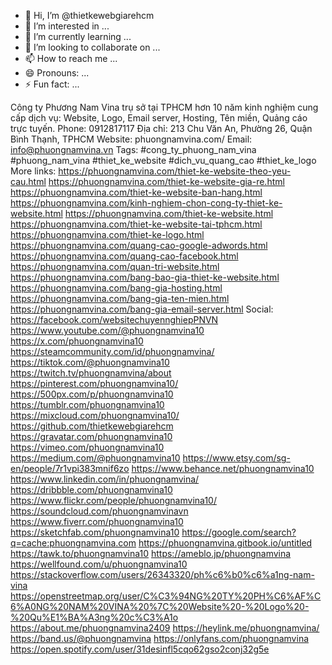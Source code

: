 - 👋 Hi, I’m @thietkewebgiarehcm
- 👀 I’m interested in ...
- 🌱 I’m currently learning ...
- 💞️ I’m looking to collaborate on ...
- 📫 How to reach me ...
- 😄 Pronouns: ...
- ⚡ Fun fact: ...

<!---
thietkewebgiarehcm/thietkewebgiarehcm is a ✨ special ✨ repository because its `README.md` (this file) appears on your GitHub profile.
You can click the Preview link to take a look at your changes.
--->
Công ty Phương Nam Vina trụ sở tại TPHCM hơn 10 năm kinh nghiệm cung cấp dịch vụ: Website, Logo, Email server, Hosting, Tên miền, Quảng cáo trực tuyến.
Phone: 0912817117
Địa chỉ: 213 Chu Văn An, Phường 26, Quận Bình Thạnh, TPHCM
Website: phuongnamvina.com/
Email: info@phuongnamvina.vn
Tags: #cong_ty_phuong_nam_vina #phuong_nam_vina #thiet_ke_website #dich_vu_quang_cao #thiet_ke_logo
More links:
https://phuongnamvina.com/thiet-ke-website-theo-yeu-cau.html
https://phuongnamvina.com/thiet-ke-website-gia-re.html
https://phuongnamvina.com/thiet-ke-website-ban-hang.html
https://phuongnamvina.com/kinh-nghiem-chon-cong-ty-thiet-ke-website.html
https://phuongnamvina.com/thiet-ke-website.html
https://phuongnamvina.com/thiet-ke-website-tai-tphcm.html
https://phuongnamvina.com/thiet-ke-logo.html
https://phuongnamvina.com/quang-cao-google-adwords.html
https://phuongnamvina.com/quang-cao-facebook.html
https://phuongnamvina.com/quan-tri-website.html
https://phuongnamvina.com/bang-bao-gia-thiet-ke-website.html
https://phuongnamvina.com/bang-gia-hosting.html
https://phuongnamvina.com/bang-gia-ten-mien.html
https://phuongnamvina.com/bang-gia-email-server.html
Social:
https://facebook.com/websitechuyennghiepPNVN
https://www.youtube.com/@phuongnamvina10
https://x.com/phuongnamvina10
https://steamcommunity.com/id/phuongnamvina/
https://tiktok.com/@phuongnamvina10
https://twitch.tv/phuongnamvina/about
https://pinterest.com/phuongnamvina10/
https://500px.com/p/phuongnamvina10
https://tumblr.com/phuongnamvina10
https://mixcloud.com/phuongnamvina10/
https://github.com/thietkewebgiarehcm
https://gravatar.com/phuongnamvina10
https://vimeo.com/phuongnamvina10
https://medium.com/@phuongnamvina10
https://www.etsy.com/sg-en/people/7r1vpi383mnif6zo
https://www.behance.net/phuongnamvina10
https://www.linkedin.com/in/phuongnamvina/
https://dribbble.com/phuongnamvina10
https://www.flickr.com/people/phuongnamvina10/
https://soundcloud.com/phuongnamvinavn
https://www.fiverr.com/phuongnamvina10
https://sketchfab.com/phuongnamvina10
https://google.com/search?q=cache:phuongnamvina.com
https://phuongnamvina.gitbook.io/untitled
https://tawk.to/phuongnamvina10
https://ameblo.jp/phuongnamvina
https://wellfound.com/u/phuongnamvina10
https://stackoverflow.com/users/26343320/ph%c6%b0%c6%a1ng-nam-vina
https://openstreetmap.org/user/C%C3%94NG%20TY%20PH%C6%AF%C6%A0NG%20NAM%20VINA%20%7C%20Website%20-%20Logo%20-%20Qu%E1%BA%A3ng%20c%C3%A1o
https://about.me/phuongnamvina2409
https://heylink.me/phuongnamvina/
https://band.us/@phuongnamvina
https://onlyfans.com/phuongnamvina
https://open.spotify.com/user/31desinfl5cqo62gso2conj32g5e

